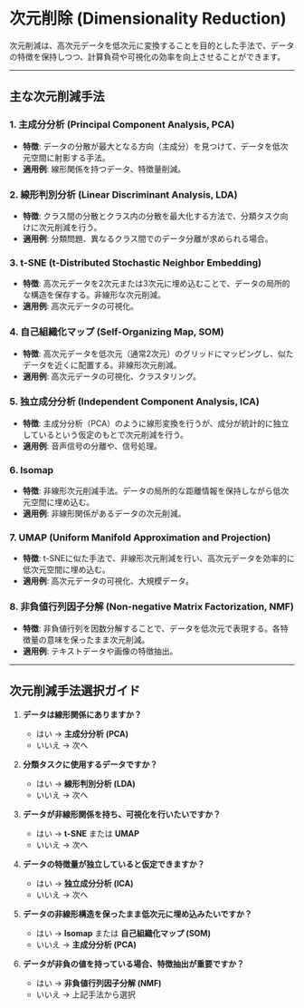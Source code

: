 # 次元削除 (Dimensionality Reduction)

次元削減は、高次元データを低次元に変換することを目的とした手法で、データの特徴を保持しつつ、計算負荷や可視化の効率を向上させることができます。

---

## 主な次元削減手法

### 1. 主成分分析 (Principal Component Analysis, PCA)
- **特徴**: データの分散が最大となる方向（主成分）を見つけて、データを低次元空間に射影する手法。
- **適用例**: 線形関係を持つデータ、特徴量削減。

### 2. 線形判別分析 (Linear Discriminant Analysis, LDA)
- **特徴**: クラス間の分散とクラス内の分散を最大化する方法で、分類タスク向けに次元削減を行う。
- **適用例**: 分類問題、異なるクラス間でのデータ分離が求められる場合。

### 3. t-SNE (t-Distributed Stochastic Neighbor Embedding)
- **特徴**: 高次元データを2次元または3次元に埋め込むことで、データの局所的な構造を保存する。非線形な次元削減。
- **適用例**: 高次元データの可視化。

### 4. 自己組織化マップ (Self-Organizing Map, SOM)
- **特徴**: 高次元データを低次元（通常2次元）のグリッドにマッピングし、似たデータを近くに配置する。非線形次元削減。
- **適用例**: 高次元データの可視化、クラスタリング。

### 5. 独立成分分析 (Independent Component Analysis, ICA)
- **特徴**: 主成分分析（PCA）のように線形変換を行うが、成分が統計的に独立しているという仮定のもとで次元削減を行う。
- **適用例**: 音声信号の分離や、信号処理。

### 6. Isomap
- **特徴**: 非線形次元削減手法。データの局所的な距離情報を保持しながら低次元空間に埋め込む。
- **適用例**: 非線形関係があるデータの次元削減。

### 7. UMAP (Uniform Manifold Approximation and Projection)
- **特徴**: t-SNEに似た手法で、非線形次元削減を行い、高次元データを効率的に低次元空間に埋め込む。
- **適用例**: 高次元データの可視化、大規模データ。

### 8. 非負値行列因子分解 (Non-negative Matrix Factorization, NMF)
- **特徴**: 非負値行列を因数分解することで、データを低次元で表現する。各特徴量の意味を保ったまま次元削減。
- **適用例**: テキストデータや画像の特徴抽出。

---

## 次元削減手法選択ガイド

1. **データは線形関係にありますか？**
   - はい → **主成分分析 (PCA)**
   - いいえ → 次へ

2. **分類タスクに使用するデータですか？**
   - はい → **線形判別分析 (LDA)**
   - いいえ → 次へ

3. **データが非線形関係を持ち、可視化を行いたいですか？**
   - はい → **t-SNE** または **UMAP**
   - いいえ → 次へ

4. **データの特徴量が独立していると仮定できますか？**
   - はい → **独立成分分析 (ICA)**
   - いいえ → 次へ

5. **データの非線形構造を保ったまま低次元に埋め込みたいですか？**
   - はい → **Isomap** または **自己組織化マップ (SOM)**
   - いいえ → **主成分分析 (PCA)**

6. **データが非負の値を持っている場合、特徴抽出が重要ですか？**
   - はい → **非負値行列因子分解 (NMF)**
   - いいえ → 上記手法から選択
